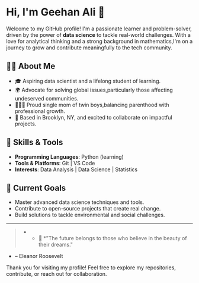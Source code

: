 # Hi, I'm Geehan Ali 👋

Welcome to my GitHub profile! I'm a passionate learner and problem-solver,
driven by the power of **data science** to tackle real-world challenges.
 With a love for analytical thinking and a strong
background in mathematics,I'm on a journey to grow and contribute meaningfully
to the tech community.

## 👩‍💻 About Me

- 🎓 Aspiring data scientist and a lifelong student of learning.
- 🌍 Advocate for solving global issues,particularly those affecting undeserved communities.
- 👩‍👦‍👦 Proud single mom of twin boys,balancing parenthood with professional growth.
- 📍 Based in Brooklyn, NY, and excited to collaborate on impactful projects.

## 🔧 Skills & Tools

- **Programming Languages**: Python (learning)
- **Tools & Platforms**: Git | VS Code
- **Interests**: Data Analysis | Data Science | Statistics

## 🚀 Current Goals

- Master advanced data science techniques and tools.
- Contribute to open-source projects that create real change.
- Build solutions to tackle environmental and social challenges.

---

> - - 🌟 *"The future belongs to those who believe in the beauty of their dreams."

- – Eleanor Roosevelt

Thank you for visiting my profile! Feel free to explore my repositories, contribute,
or reach out for collaboration.
